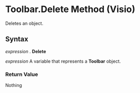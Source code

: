
# Toolbar.Delete Method (Visio)

Deletes an object.


## Syntax

 _expression_ . **Delete**

 _expression_ A variable that represents a **Toolbar** object.


### Return Value

Nothing

